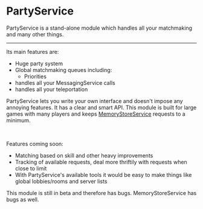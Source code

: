 # PartyService

PartyService is a stand-alone module which handles all your matchmaking and many other things.

<hr>

Its main features are:

- Huge party system
- Global matchmaking queues including:
    - Priorities
- handles all your MessagingService calls
- handles all your teleportation

PartyService lets you write your own interface and doesn't impose any annoying features. It has a clear and smart API.
This module is built for large games with many players and keeps [MemoryStoreService](https://developer.roblox.com/en-us/articles/memory-store) requests to a minimum.

<br>

Features coming soon:

- Matching based on skill and other heavy improvements
- Tracking of available requests, deal more thriftily with requests when close to limit
- With PartyService's available tools it would be easy to make things like global lobbies/rooms and server lists

This module is still in beta and therefore has bugs. MemoryStoreService has bugs as well.